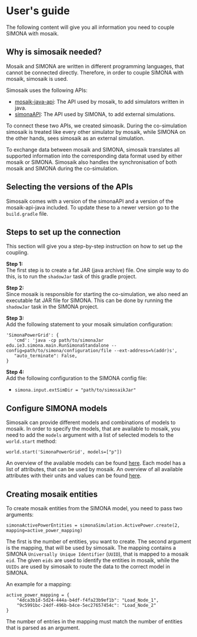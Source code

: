 # User's guide

The following content will give you all information you need to couple SIMONA with mosaik.

## Why is simosaik needed?

Mosaik and SIMONA are written in different programming languages, that cannot be connected directly. Therefore, in order
to couple SIMONA with mosaik, simosaik is used.

Simosaik uses the following APIs:

- [mosaik-java-api](https://gitlab.com/mosaik/api/mosaik-api-java): The API used by mosaik, to add simulators written in java.
- [simonaAPI](https://github.com/ie3-institute/simonaAPI): The API used by SIMONA, to add external simulations.

To connect these two APIs, we created simoasik. During the co-simulation simosaik is treated like every other simulator
by mosaik, while SIMONA on the other hands, sees simosaik as an external simulation.

To exchange data between mosaik and SIMONA, simosaik translates all supported information into the corresponding data format
used by either mosaik or SIMONA. Simosaik also handles the synchronisation of both mosaik and SIMONA during the co-simulation.


## Selecting the versions of the APIs

Simosaik comes with a version of the simonaAPI and a version of the mosaik-api-java included. To update these to a newer
version go to the `build.gradle` file.


## Steps to set up the connection

This section will give you a step-by-step instruction on how to set up the coupling.

**Step 1:** <br>
The first step is to create a fat JAR (java archive) file. One simple way to do this, is to run the `shadowJar` task of
this gradle project.

**Step 2:** <br>
Since mosaik is responsible for starting the co-simulation, we also need an executable fat JAR file for SIMONA. This can
be done by running the `shadowJar` task in the SIMONA project.

**Step 3:** <br>
Add the following statement to your mosaik simulation configuration:

```
'SimonaPowerGrid': {
   'cmd': 'java -cp path/to/simonaJar edu.ie3.simona.main.RunSimonaStandalone --config=path/to/simona/configuration/file --ext-address=%(addr)s',
   "auto_terminate": False,
}
```

**Step 4:** <br>
Add the following configuration to the SIMONA config file:

- ``simona.input.extSimDir = "path/to/simosaikJar"``


## Configure SIMONA models

Simosaik can provide different models and combinations of models to mosaik. In order to specify the models, that are available
to mosaik, you need to add the `models` argument with a list of selected models to the `world.start` method:

```
world.start('SimonaPowerGrid', models=["p"])
```

An overview of the available models can be found [here](/models). Each model has a list of attributes, that can be used
by mosaik. An overview of all available attributes with their units and values can be found [here](/attributes).

## Creating mosaik entities

To create mosaik entities from the SIMONA model, you need to pass two arguments:
```
simonaActivePowerEntities = simonaSimulation.ActivePower.create(2, mapping=active_power_mapping)
```

The first is the number of entities, you want to create. The second argument is the mapping, that will be used by simosaik.
The mapping contains a SIMONA `Universally Unique Identifier` (`UUID`), that is mapped to a mosaik `eid`. The given `eids`
are used to identify the entities in mosaik, while the `UUIDs` are used by simosaik to route the data to the correct model
in SIMONA.

An example for a mapping:
```
active_power_mapping = {
    "4dca3b1d-5d24-444a-b4df-f4fa23b9ef1b": "Load_Node_1",
    "9c5991bc-24df-496b-b4ce-5ec27657454c": "Load_Node_2"
}
```

The number of entries in the mapping must match the number of entities that is parsed as an argument.
